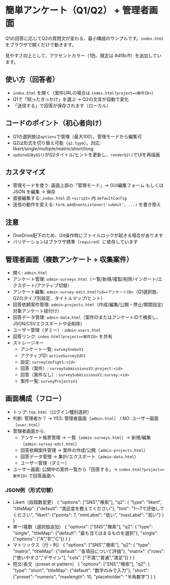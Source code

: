 # 簡単アンケート（Q1/Q2） + 管理者画面

Q1の回答に応じてQ2の質問文が変わる、最小構成のサンプルです。`index.html`をブラウザで開くだけで動きます。

見やすさ向上として、アクセントカラー（1色、既定は #4f8cff）を追加しています。

## 使い方（回答者）
- `index.html` を開く（案件URLの場合は `index.html?project=<案件ID>`）
- Q1で「知ったきっかけ」を選ぶ → Q2の文言が自動で変化
- 「送信する」で回答が保存されます（ローカル）

## コードのポイント（初心者向け）
- Q1の選択肢は`options`で管理（最大100）。管理モードから編集可
- Q2は形式を切り替え可能（`q2.type`）。対応: likert/single/multiple/matrix/short/long
- `updateQ2ByQ1()`がQ2タイトル/ヒントを更新し、`renderQ2()`でUIを再描画

## カスタマイズ
- 管理モードを使う: 画面上部の「管理モード」→ GUI編集フォーム もしくは JSON を編集 → 保存
- 直接編集する: `index.html` の `<script>` 内 `defaultConfig`
- 送信の動作を変える: `form.addEventListener('submit', ...)` を書き換え

## 注意
- OneDrive配下のため、Git操作時にファイルロックが起きる場合があります
- バリデーションはブラウザ標準（`required`）に依存しています

## 管理者画面（複数アンケート + 収集案件）
- 開く: `admin.html`
- アンケート管理: `admin-surveys.html`（一覧/新規/複製/削除/インポート/エクスポート/アクティブ切替）
- アンケート編集: `admin-survey-edit.html?id=<アンケートID>`（Q1選択肢、Q2のタイプ別設定、タイトルマップ/ヒント）
- 回答依頼案件管理: `admin-projects.html`（作成/編集/公開・停止/期間設定/対象アンケート紐付け）
- 回答データ管理: `admin-data.html`（案件IDまたはアンケートIDで検索し、JSON/CSVエクスポートや全削除）
- ユーザー管理（ダミー）: `admin-users.html`
- 回答リンク: `index.html?project=<案件ID>` を共有
- ストレージキー
  - アンケート一覧: `surveyIndexV1`
  - アクティブID: `activeSurveyIdV1`
  - 設定: `surveyConfigV1:<id>`
  - 回答（案件）: `surveySubmissionsV1:project:<id>`
  - 回答（案件なし）: `surveySubmissionsV1:survey:<id>`
  - 案件一覧: `surveyProjectsV1`

## 画面構成（フロー）
- トップ: `top.html`（ログイン種別選択）
- 判断: 管理者か？ → YES: 管理者画面（`admin.html`） / NO: ユーザー画面（`user.html`）
- 管理者画面から:
  - アンケート帳票管理 → 一覧（`admin-surveys.html`）→ 新規/編集（`admin-survey-edit.html`）
  - 回答依頼案件管理 → 案件の作成/公開（`admin-projects.html`）
  - 回答データ管理 → 集計/エクスポート（`admin-data.html`）
  - ユーザー管理（ダミー）
- ユーザー画面: 公開中の案件一覧から「回答する」→ `index.html?project=<案件ID>` で回答画面へ
  
### JSON例（形式切替）
  - Likert（段階数変更）
    {
      "options": ["SNS","検索"],
      "q2": {
        "type": "likert",
        "titleMap": {"default": "満足度を教えてください"},
        "hint": "1〜7で評価してください",
        "likert": {"points": 7, "minLabel": "低い", "maxLabel": "高い"}
      }
    }
  - 単一/複数（選択肢追加）
    {
      "options": ["SNS","検索"],
      "q2": {
        "type": "single",
        "titleMap": {"default": "最も当てはまるものを選択"},
        "single": {"options": ["A","B","C"]}
      }
    }
  - マトリックス（行・列）
    {
      "options": ["SNS","検索"],
      "q2": {
        "type": "matrix",
        "titleMap": {"default": "各項目について評価"},
        "matrix": {"rows": ["使いやすさ","デザイン"], "cols": ["不満","普通","満足"]}
      }
    }
  - 短文/長文（preset or pattern）
    {
      "options": ["SNS","検索"],
      "q2": {
        "type": "short",
        "titleMap": {"default": "数字のみで入力"},
        "short": {"preset": "numeric", "maxlength": 10, "placeholder": "半角数字"}
      }
    }
